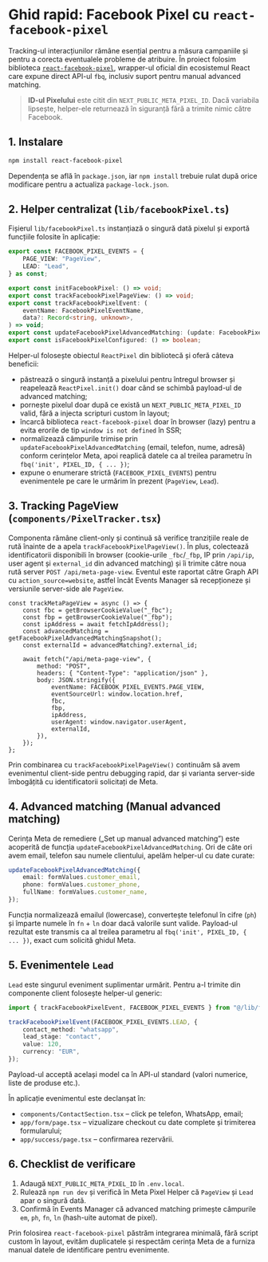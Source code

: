 # Ghid rapid: Facebook Pixel cu `react-facebook-pixel`

Tracking-ul interacțiunilor rămâne esențial pentru a măsura campaniile și pentru a corecta eventualele probleme de atribuire. În proiect folosim biblioteca [`react-facebook-pixel`](https://www.npmjs.com/package/react-facebook-pixel), wrapper-ul oficial din ecosistemul React care expune direct API-ul `fbq`, inclusiv suport pentru manual advanced matching.

> **ID-ul Pixelului** este citit din `NEXT_PUBLIC_META_PIXEL_ID`. Dacă variabila lipsește, helper-ele returnează în siguranță fără a trimite nimic către Facebook.

## 1. Instalare

```bash
npm install react-facebook-pixel
```

Dependența se află în `package.json`, iar `npm install` trebuie rulat după orice modificare pentru a actualiza `package-lock.json`.

## 2. Helper centralizat (`lib/facebookPixel.ts`)

Fișierul `lib/facebookPixel.ts` instanțiază o singură dată pixelul și exportă funcțiile folosite în aplicație:

```ts
export const FACEBOOK_PIXEL_EVENTS = {
    PAGE_VIEW: "PageView",
    LEAD: "Lead",
} as const;

export const initFacebookPixel: () => void;
export const trackFacebookPixelPageView: () => void;
export const trackFacebookPixelEvent: (
    eventName: FacebookPixelEventName,
    data?: Record<string, unknown>,
) => void;
export const updateFacebookPixelAdvancedMatching: (update: FacebookPixelAdvancedMatchingUpdate) => void;
export const isFacebookPixelConfigured: () => boolean;
```

Helper-ul folosește obiectul `ReactPixel` din bibliotecă și oferă câteva beneficii:

- păstrează o singură instanță a pixelului pentru întregul browser și reapelează `ReactPixel.init()` doar când se schimbă payload-ul de advanced matching;
- pornește pixelul doar după ce există un `NEXT_PUBLIC_META_PIXEL_ID` valid, fără a injecta scripturi custom în layout;
- încarcă biblioteca `react-facebook-pixel` doar în browser (lazy) pentru a evita erorile de tip `window is not defined` în SSR;
- normalizează câmpurile trimise prin `updateFacebookPixelAdvancedMatching` (email, telefon, nume, adresă) conform cerințelor Meta, apoi reaplică datele ca al treilea parametru în `fbq('init', PIXEL_ID, { ... })`;
- expune o enumerare strictă (`FACEBOOK_PIXEL_EVENTS`) pentru evenimentele pe care le urmărim în prezent (`PageView`, `Lead`).

## 3. Tracking PageView (`components/PixelTracker.tsx`)

Componenta rămâne client-only și continuă să verifice tranzițiile reale de rută înainte de a apela `trackFacebookPixelPageView()`. În plus, colectează identificatorii disponibili în browser (cookie-urile `_fbc`/`_fbp`, IP prin `/api/ip`, user agent și `external_id` din advanced matching) și îi trimite către noua rută server `POST /api/meta-page-view`. Eventul este raportat către Graph API cu `action_source=website`, astfel încât Events Manager să recepționeze și versiunile server-side ale `PageView`.

```tsx
const trackMetaPageView = async () => {
    const fbc = getBrowserCookieValue("_fbc");
    const fbp = getBrowserCookieValue("_fbp");
    const ipAddress = await fetchIpAddress();
    const advancedMatching = getFacebookPixelAdvancedMatchingSnapshot();
    const externalId = advancedMatching?.external_id;

    await fetch("/api/meta-page-view", {
        method: "POST",
        headers: { "Content-Type": "application/json" },
        body: JSON.stringify({
            eventName: FACEBOOK_PIXEL_EVENTS.PAGE_VIEW,
            eventSourceUrl: window.location.href,
            fbc,
            fbp,
            ipAddress,
            userAgent: window.navigator.userAgent,
            externalId,
        }),
    });
};
```

Prin combinarea cu `trackFacebookPixelPageView()` continuăm să avem evenimentul client-side pentru debugging rapid, dar și varianta server-side îmbogățită cu identificatorii solicitați de Meta.

## 4. Advanced matching (Manual advanced matching)

Cerința Meta de remediere („Set up manual advanced matching”) este acoperită de funcția `updateFacebookPixelAdvancedMatching`. Ori de câte ori avem email, telefon sau numele clientului, apelăm helper-ul cu date curate:

```ts
updateFacebookPixelAdvancedMatching({
    email: formValues.customer_email,
    phone: formValues.customer_phone,
    fullName: formValues.customer_name,
});
```

Funcția normalizează emailul (lowercase), convertește telefonul în cifre (`ph`) și împarte numele în `fn` + `ln` doar dacă valorile sunt valide. Payload-ul rezultat este transmis ca al treilea parametru al `fbq('init', PIXEL_ID, { ... })`, exact cum solicită ghidul Meta.

## 5. Evenimentele `Lead`

`Lead` este singurul eveniment suplimentar urmărit. Pentru a-l trimite din componente client folosește helper-ul generic:

```ts
import { trackFacebookPixelEvent, FACEBOOK_PIXEL_EVENTS } from "@/lib/facebookPixel";

trackFacebookPixelEvent(FACEBOOK_PIXEL_EVENTS.LEAD, {
    contact_method: "whatsapp",
    lead_stage: "contact",
    value: 120,
    currency: "EUR",
});
```

Payload-ul acceptă același model ca în API-ul standard (valori numerice, liste de produse etc.).

În aplicație evenimentul este declanșat în:

- `components/ContactSection.tsx` – click pe telefon, WhatsApp, email;
- `app/form/page.tsx` – vizualizare checkout cu date complete și trimiterea formularului;
- `app/success/page.tsx` – confirmarea rezervării.

## 6. Checklist de verificare

1. Adaugă `NEXT_PUBLIC_META_PIXEL_ID` în `.env.local`.
2. Rulează `npm run dev` și verifică în Meta Pixel Helper că `PageView` și `Lead` apar o singură dată.
3. Confirmă în Events Manager că advanced matching primește câmpurile `em`, `ph`, `fn`, `ln` (hash-uite automat de pixel).

Prin folosirea `react-facebook-pixel` păstrăm integrarea minimală, fără script custom în layout, evităm duplicatele și respectăm cerința Meta de a furniza manual datele de identificare pentru evenimente.
